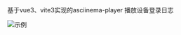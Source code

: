 基于vue3、vite3实现的asciinema-player  播放设备登录日志

![示例](https://e61id1-bucket-demo.oss.laf.run/Snipaste_2023-09-12_10-13-38.png)